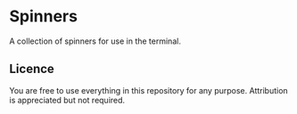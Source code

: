 # Spinners

A collection of spinners for use in the terminal.

## Licence 

You are free to use everything in this repository for any purpose. Attribution is appreciated but not required.